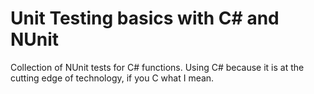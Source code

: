 # Unit Testing basics with C# and NUnit

Collection of NUnit tests for C# functions.
Using C# because it is at the cutting edge of technology, if you C what I mean.
